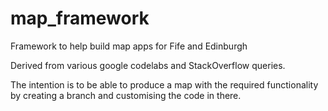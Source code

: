 # map_framework

Framework to help build map apps for Fife and Edinburgh

Derived from various google codelabs and StackOverflow queries.

The intention is to be able to produce a map with the required functionality 
by creating a branch and customising the code in there. 
